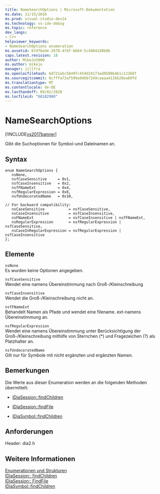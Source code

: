 ```yaml
---
title: NameSearchOptions | Microsoft-Dokumentation
ms.date: 11/15/2016
ms.prod: visual-studio-dev14
ms.technology: vs-ide-debug
ms.topic: reference
dev_langs:
- C++
helpviewer_keywords:
- NameSearchOptions enumeration
ms.assetid: 67dfbede-2678-47df-b664-5c49841d0b9b
caps.latest.revision: 18
author: MikeJo5000
ms.author: mikejo
manager: jillfra
ms.openlocfilehash: 6d721ebc5849fc459d24173ad0500b4b1c12260f
ms.sourcegitcommit: 6cfffa72af599a9d667249caaaa411bb28ea69fd
ms.translationtype: MT
ms.contentlocale: de-DE
ms.lasthandoff: 09/02/2020
ms.locfileid: "68182980"
---
```

# <a name="namesearchoptions"></a>NameSearchOptions
[!INCLUDE[vs2017banner](../../includes/vs2017banner.md)]

Gibt die Suchoptionen für Symbol-und Dateinamen an.  
  
## <a name="syntax"></a>Syntax  
  
```cpp#  
enum NameSearchOptions {   
   nsNone,  
   nsfCaseSensitive     = 0x1,  
   nsfCaseInsensitive   = 0x2,  
   nsfFNameExt          = 0x4,  
   nsfRegularExpression = 0x8,  
   nsfUndecoratedName   = 0x10,  
  
// For backward compatibility:  
   nsCaseSensitive           = nsfCaseSensitive,  
   nsCaseInsensitive         = nsfCaseInsensitive,  
   nsFNameExt                = nsfCaseInsensitive | nsfFNameExt,  
   nsRegularExpression       = nsfRegularExpression | nsfCaseSensitive,  
   nsCaseInRegularExpression = nsfRegularExpression | nsfCaseInsensitive  
};  
```  
  
## <a name="elements"></a>Elemente  
 `nsNone`  
 Es wurden keine Optionen angegeben.  
  
 `nsfCaseSensitive`  
 Wendet eine namens Übereinstimmung nach Groß-/Kleinschreibung  
  
 `nsfCaseInsensitive`  
 Wendet die Groß-/Kleinschreibung nicht an.  
  
 `nsfFNameExt`  
 Behandelt Namen als Pfade und wendet eine filename. ext-namens Übereinstimmung an.  
  
 `nsfRegularExpression`  
 Wendet eine namens Übereinstimmung unter Berücksichtigung der Groß-/Kleinschreibung mithilfe von Sternchen (*) und Fragezeichen (?) als Platzhalter an.  
  
 `nsfUndecoratedName`  
 Gilt nur für Symbole mit nicht ergänzten und ergänzten Namen.  
  
## <a name="remarks"></a>Bemerkungen  
 Die Werte aus dieser Enumeration werden an die folgenden Methoden übermittelt:  
  
- [IDiaSession::findChildren](../../debugger/debug-interface-access/idiasession-findchildren.md)  
  
- [IDiaSession::findFile](../../debugger/debug-interface-access/idiasession-findfile.md)  
  
- [IDiaSymbol::findChildren](../../debugger/debug-interface-access/idiasymbol-findchildren.md)  
  
## <a name="requirements"></a>Anforderungen  
 Header: dia2.h  
  
## <a name="see-also"></a>Weitere Informationen  
 [Enumerationen und Strukturen](../../debugger/debug-interface-access/enumerations-and-structures.md)   
 [IDiaSession:: findChildren](../../debugger/debug-interface-access/idiasession-findchildren.md)   
 [IDiaSession:: FindFile](../../debugger/debug-interface-access/idiasession-findfile.md)   
 [IDiaSymbol::findChildren](../../debugger/debug-interface-access/idiasymbol-findchildren.md)
